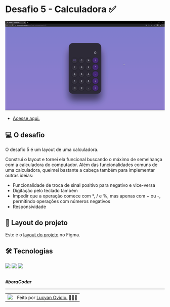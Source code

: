 # Desafio 5 - Calculadora ✅

<img src="./.github/preview-desafio-05.gif" alt="Gif do projeto." />

* <a href="https://lucyanovidio.github.io/boraCodar-rocketseat/desafio-05/">Acesse aqui.</a>

## 💻 O desafio

O desafio 5 é um layout de uma calculadora. 

Construí o layout e tornei ela funcional buscando o máximo de semelhança com a calculadora do computador. Além das funcionalidades comuns de uma calculadora, queimei bastante a cabeça também para implementar outras ideias:
* Funcionalidade de troca de sinal positivo para negativo e vice-versa
* Digitação pelo teclado também
* Impedir que a operação comece com *, / e %, mas apenas com + ou -, permitindo operações com números negativos
* Responsividade

## 🎨 Layout do projeto

Este é o <a href="https://www.figma.com/community/file/1202607074523509182">layout do projeto</a> no Figma.

## 🛠 Tecnologias

<div>
    <img src="https://img.shields.io/badge/HTML5-E34F26?style=for-the-badge&logo=html5&logoColor=white" />
    <img src="https://img.shields.io/badge/CSS3-1572B6?style=for-the-badge&logo=css3&logoColor=white" />
    <img src="https://img.shields.io/badge/JavaScript-F7DF1E?style=for-the-badge&logo=javascript&logoColor=black" />
</div>
<br>

***#boraCodar***
<br>

---

<table>
  <tr>
    <td>
      <img src="https://github.com/lucyanovidio.png" width="100px" />
    </td>
    <td>
      Feito por <a href="https://github.com/lucyanovidio">Lucyan Ovídio.</a> 🙋🏿‍♂️
    </td>
  </tr>
</table>
